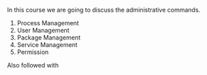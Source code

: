 In this course we are going to discuss the administrative commands.

  1. Process Management 
  2. User Management 
  3. Package Management 
  4. Service Management 
  5. Permission 

Also followed with  